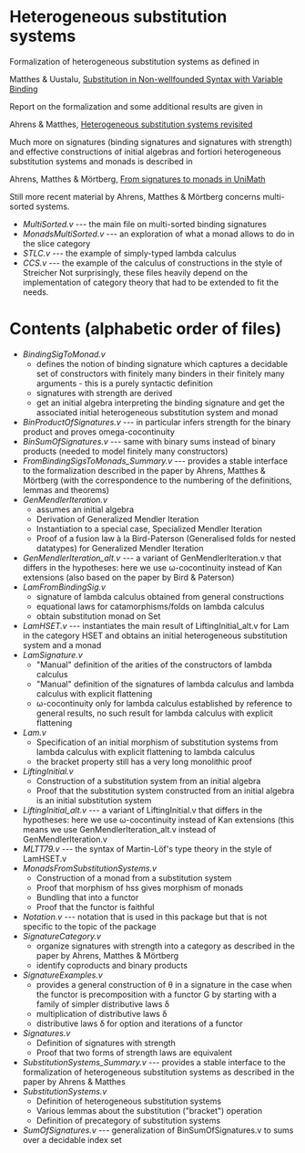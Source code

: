 # Heterogeneous substitution systems

Formalization of heterogeneous substitution systems as defined in

Matthes & Uustalu, [Substitution in Non-wellfounded Syntax with Variable Binding](http://www.irit.fr/~Ralph.Matthes/papers/MatthesUustalu-final.pdf)


Report on the formalization and some additional results are given in

Ahrens & Matthes, [Heterogeneous substitution systems revisited](http://arxiv.org/abs/1601.04299)

Much more on signatures (binding signatures and signatures with strength) and effective constructions of initial algebras and fortiori heterogeneous substitution systems and monads is described in

Ahrens, Matthes & Mörtberg, [From signatures to monads in UniMath](https://arxiv.org/abs/1612.00693)

Still more recent material by Ahrens, Matthes & Mörtberg concerns multi-sorted systems.


* *MultiSorted.v* --- the main file on multi-sorted binding signatures
* *MonadsMultiSorted.v* --- an exploration of what a monad allows to do in the slice category
* *STLC.v* --- the example of simply-typed lambda calculus
* *CCS.v* --- the example of the calculus of constructions in the style of Streicher
Not surprisingly, these files heavily depend on the implementation of category theory that had to be extended to fit the needs.


# Contents (alphabetic order of files)

* *BindingSigToMonad.v*
  * defines the notion of binding signature which captures a decidable set of constructors with finitely many binders in their finitely many arguments - this is a purely syntactic definition
  * signatures with strength are derived
  * get an initial algebra interpreting the binding signature and get the associated initial heterogeneous substitution system and monad
* *BinProductOfSignatures.v* --- in particular infers strength for the binary product and proves omega-cocontinuity 
* *BinSumOfSignatures.v* --- same with binary sums instead of binary products (needed to model finitely many constructors)
* *FromBindingSigsToMonads_Summary.v* --- provides a stable interface to
  the formalization described in the paper by Ahrens, Matthes & Mörtberg (with the correspondence to the numbering of the
  definitions, lemmas and theorems)
* *GenMendlerIteration.v*
  * assumes an initial algebra
  * Derivation of Generalized Mendler Iteration
  * Instantiation to a special case, Specialized Mendler Iteration
  * Proof of a fusion law à la Bird-Paterson (Generalised folds for nested datatypes) for Generalized Mendler Iteration
* *GenMendlerIteration_alt.v* --- a variant of GenMendlerIteration.v that differs in the hypotheses: here we use
  ω-cocontinuity instead of Kan extensions (also based on the paper by Bird & Paterson)
* *LamFromBindingSig.v*
  * signature of lambda calculus obtained from general constructions
  * equational laws for catamorphisms/folds on lambda calculus
  * obtain substitution monad on Set
* *LamHSET.v* --- instantiates the main result of LiftingInitial_alt.v for Lam in the category HSET and obtains an
  initial heterogeneous substitution system and a monad
* *LamSignature.v*
  * "Manual" definition of the arities of the constructors of lambda calculus
  * "Manual" definition of the signatures of lambda calculus and lambda calculus with explicit flattening
  * ω-cocontinuity only for lambda calculus established by reference to general results, no such result for lambda
    calculus with explicit flattening
* *Lam.v*
  * Specification of an initial morphism of substitution systems from lambda calculus with explicit flattening to
    lambda calculus
  * the bracket property still has a very long monolithic proof
* *LiftingInitial.v*
  * Construction of a substitution system from an initial algebra 
  * Proof that the substitution system constructed from an initial algebra is an initial substitution system
* *LiftingInitial_alt.v* --- a variant of LiftingInitial.v that differs in the hypotheses: here we use ω-cocontinuity
  instead of Kan extensions (this means we use GenMendlerIteration_alt.v instead of GenMendlerIteration.v
* *MLTT79.v* --- the syntax of Martin-Löf's type theory in the style of LamHSET.v
* *MonadsFromSubstitutionSystems.v*
  * Construction of a monad from a substitution system
  * Proof that morphism of hss gives morphism of monads
  * Bundling that into a functor
  * Proof that the functor is faithful
* *Notation.v* --- notation that is used in this package but that is not specific to the topic of the package
* *SignatureCategory.v*
  * organize signatures with strength into a category as described in the paper by Ahrens, Matthes & Mörtberg
  * identify coproducts and binary products
* *SignatureExamples.v*
   * provides a general construction of θ in a signature in the case when the functor is precomposition with a
     functor G by starting with a family of simpler distributive laws δ
   * multiplication of distributive laws δ
   * distributive laws δ for option and iterations of a functor
* *Signatures.v*
  * Definition of signatures with strength
  * Proof that two forms of strength laws are equivalent
* *SubstitutionSystems_Summary.v* --- provides a stable interface to
  the formalization of heterogeneous substitution systems as described in the paper by Ahrens & Matthes
* *SubstitutionSystems.v*
  * Definition of heterogeneous substitution systems
  * Various lemmas about the substitution ("bracket") operation
  * Definition of precategory of substitution systems
* *SumOfSignatures.v* --- generalization of BinSumOfSignatures.v to sums over a decidable index set





